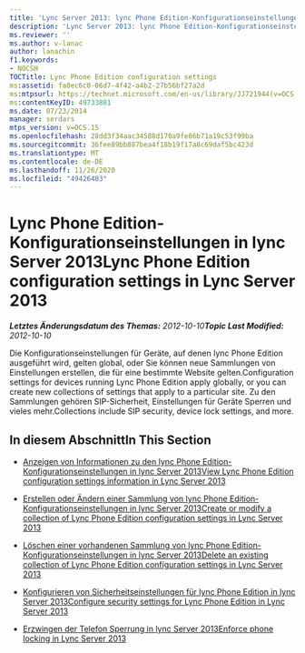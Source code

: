 ```yaml
---
title: 'Lync Server 2013: lync Phone Edition-Konfigurationseinstellungen'
description: 'Lync Server 2013: lync Phone Edition-Konfigurationseinstellungen.'
ms.reviewer: ''
ms.author: v-lanac
author: lanachin
f1.keywords:
- NOCSH
TOCTitle: Lync Phone Edition configuration settings
ms:assetid: fa0ec6c0-06d7-4f42-a4b2-27b56bf27a2d
ms:mtpsurl: https://technet.microsoft.com/en-us/library/JJ721944(v=OCS.15)
ms:contentKeyID: 49733881
ms.date: 07/23/2014
manager: serdars
mtps_version: v=OCS.15
ms.openlocfilehash: 28dd3f34aac34588d170a9fe86b71a19c53f99ba
ms.sourcegitcommit: 36fee89bb887bea4f18b19f17a8c69daf5bc423d
ms.translationtype: MT
ms.contentlocale: de-DE
ms.lasthandoff: 11/26/2020
ms.locfileid: "49426403"
---
```

# <a name="lync-phone-edition-configuration-settings-in-lync-server-2013"></a><span data-ttu-id="83701-103">Lync Phone Edition-Konfigurationseinstellungen in lync Server 2013</span><span class="sxs-lookup"><span data-stu-id="83701-103">Lync Phone Edition configuration settings in Lync Server 2013</span></span>

<div data-xmlns="http://www.w3.org/1999/xhtml">

<div class="topic" data-xmlns="http://www.w3.org/1999/xhtml" data-msxsl="urn:schemas-microsoft-com:xslt" data-cs="https://msdn.microsoft.com/">

<div data-asp="https://msdn2.microsoft.com/asp">



</div>

<div id="mainSection">

<div id="mainBody"><span data-ttu-id="83701-104">

<span> </span></span><span class="sxs-lookup"><span data-stu-id="83701-104">

<span> </span></span></span>

<span data-ttu-id="83701-105">_**Letztes Änderungsdatum des Themas:** 2012-10-10_</span><span class="sxs-lookup"><span data-stu-id="83701-105">_**Topic Last Modified:** 2012-10-10_</span></span>

<span data-ttu-id="83701-106">Die Konfigurationseinstellungen für Geräte, auf denen lync Phone Edition ausgeführt wird, gelten global, oder Sie können neue Sammlungen von Einstellungen erstellen, die für eine bestimmte Website gelten.</span><span class="sxs-lookup"><span data-stu-id="83701-106">Configuration settings for devices running Lync Phone Edition apply globally, or you can create new collections of settings that apply to a particular site.</span></span> <span data-ttu-id="83701-107">Zu den Sammlungen gehören SIP-Sicherheit, Einstellungen für Geräte Sperren und vieles mehr.</span><span class="sxs-lookup"><span data-stu-id="83701-107">Collections include SIP security, device lock settings, and more.</span></span>

<div>

## <a name="in-this-section"></a><span data-ttu-id="83701-108">In diesem Abschnitt</span><span class="sxs-lookup"><span data-stu-id="83701-108">In This Section</span></span>

  - [<span data-ttu-id="83701-109">Anzeigen von Informationen zu den lync Phone Edition-Konfigurationseinstellungen in lync Server 2013</span><span class="sxs-lookup"><span data-stu-id="83701-109">View Lync Phone Edition configuration settings information in Lync Server 2013</span></span>](lync-server-2013-view-lync-phone-edition-configuration-settings-information.md)

  - [<span data-ttu-id="83701-110">Erstellen oder Ändern einer Sammlung von lync Phone Edition-Konfigurationseinstellungen in lync Server 2013</span><span class="sxs-lookup"><span data-stu-id="83701-110">Create or modify a collection of Lync Phone Edition configuration settings in Lync Server 2013</span></span>](lync-server-2013-create-or-modify-a-collection-of-lync-phone-edition-configuration-settings.md)

  - [<span data-ttu-id="83701-111">Löschen einer vorhandenen Sammlung von lync Phone Edition-Konfigurationseinstellungen in lync Server 2013</span><span class="sxs-lookup"><span data-stu-id="83701-111">Delete an existing collection of Lync Phone Edition configuration settings in Lync Server 2013</span></span>](lync-server-2013-delete-an-existing-collection-of-lync-phone-edition-configuration-settings.md)

  - [<span data-ttu-id="83701-112">Konfigurieren von Sicherheitseinstellungen für lync Phone Edition in lync Server 2013</span><span class="sxs-lookup"><span data-stu-id="83701-112">Configure security settings for Lync Phone Edition in Lync Server 2013</span></span>](lync-server-2013-configure-security-settings-for-lync-phone-edition.md)

  - [<span data-ttu-id="83701-113">Erzwingen der Telefon Sperrung in lync Server 2013</span><span class="sxs-lookup"><span data-stu-id="83701-113">Enforce phone locking in Lync Server 2013</span></span>](lync-server-2013-enforce-phone-locking.md)

<span data-ttu-id="83701-114"></div>

</div>

<span> </span>

</div>

</div>

</span><span class="sxs-lookup"><span data-stu-id="83701-114"></div>

</div>

<span> </span>

</div>

</div>

</span></span></div>

